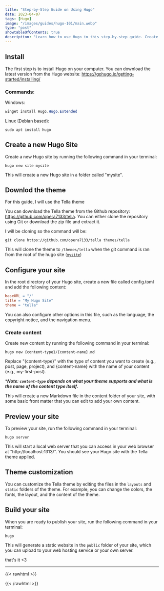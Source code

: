 ```yaml
---
title: "Step-by-Step Guide on Using Hugo"
date: 2023-04-07
tags: [Hugo]
image: "/images/guides/hugo-101/main.webp"
type: "post"
showtableOfContents: true
description: "Learn how to use Hugo in this step-by-step guide. Create a beautiful website easily with Hugo and any Hugo theme."
---
```


## Install
The first step is to install Hugo on your computer. You can download the latest version from the Hugo website: https://gohugo.io/getting-started/installing/

### Commands: 
Windows: 
```powershell
winget install Hugo.Hugo.Extended
```

Linux (Debian based): 
```
sudo apt install hugo
```

## Create a new Hugo Site
Create a new Hugo site by running the following command in your terminal:

```
hugo new site mysite
```

This will create a new Hugo site in a folder called "mysite".

## Downlod the theme
For this guide, I will use the Tella theme 

You can download the Tella theme from the Github repository: https://github.com/opera7133/tella. You can either clone the repository using Git or download the zip file and extract it.

I will be cloning so the command will be: 
```
git clone https://github.com/opera7133/tella themes/tella
```

This will clone the theme to ```/themes/tella``` when the git command is ran from the root of the hugo site ([```mysite```](/guides/hugo-101/#create-a-new-hugo-site))

## Configure your site
In the root directory of your Hugo site, create a new file called config.toml and add the following content:

```makefile
baseURL = "/"
title = "My Hugo Site"
theme = "tella"
```
You can also configure other options in this file, such as the language, the copyright notice, and the navigation menu.

### Create content
Create new content by running the following command in your terminal:
```
hugo new {content-type}/{content-name}.md
```

Replace "{content-type}" with the type of content you want to create (e.g., post, page, project), and {content-name} with the name of your content (e.g., my-first-post).

****Note: ```content-type``` depends on what your theme supports and what is the name of the content type itself.***

This will create a new Markdown file in the content folder of your site, with some basic front matter that you can edit to add your own content.

## Preview your site
To preview your site, run the following command in your terminal:
```
hugo server
```

This will start a local web server that you can access in your web browser at "http://localhost:1313/". You should see your Hugo site with the Tella theme applied.

## Theme customization 
You can customize the Tella theme by editing the files in the ```layouts``` and ```static``` folders of the theme. For example, you can change the colors, the fonts, the layout, and the content of the theme.

## Build your site
When you are ready to publish your site, run the following command in your terminal:
```
hugo
```
This will generate a static website in the ```public``` folder of your site, which you can upload to your web hosting service or your own server.

that's it <3

----

{{< rawhtml >}} 
<script src="https://utteranc.es/client.js"
        repo="mansoorbarri/website"
        issue-term="title"
        theme="github-light"
        crossorigin="anonymous"
        async>
</script>
{{< /rawhtml >}}
